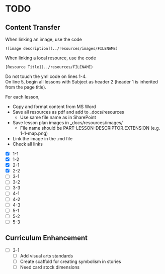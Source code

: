 # TODO

## Content Transfer
When linking an image, use the code
```
![image description](../resources/images/FILENAME)
```
When linking a local resource, use the code
```
[Resource Title](../resources/FILENAME)
```
Do not touch the yml code on lines 1-4.  
On line 5, begin all lessons with Subject as header 2 (header 1 is inherited from the page title).

For each lesson, 
- Copy and format content from MS Word
- Save all resources as pdf and add to _docs/resources
  - Use same file name as in SharePoint
- Save lesson plan images in _docs/resources/images/
  - File name should be PART-LESSON-DESCRIPTOR.EXTENSION (e.g. 1-1-map.png)
- Link the image in the .md file
- Check all links

- [X] 1-1
- [X] 1-2
- [X] 2-1
- [X] 2-2
- [ ] 3-1
- [ ] 3-2
- [ ] 3-3
- [ ] 4-1
- [ ] 4-2
- [ ] 4-3
- [ ] 5-1
- [ ] 5-2
- [ ] 5-3

## Curriculum Enhancement
- [ ] 3-1
  - [ ] Add visual arts standards
  - [ ] Create scaffold for creating symbolism in stories
  - [ ] Need card stock dimensions 

